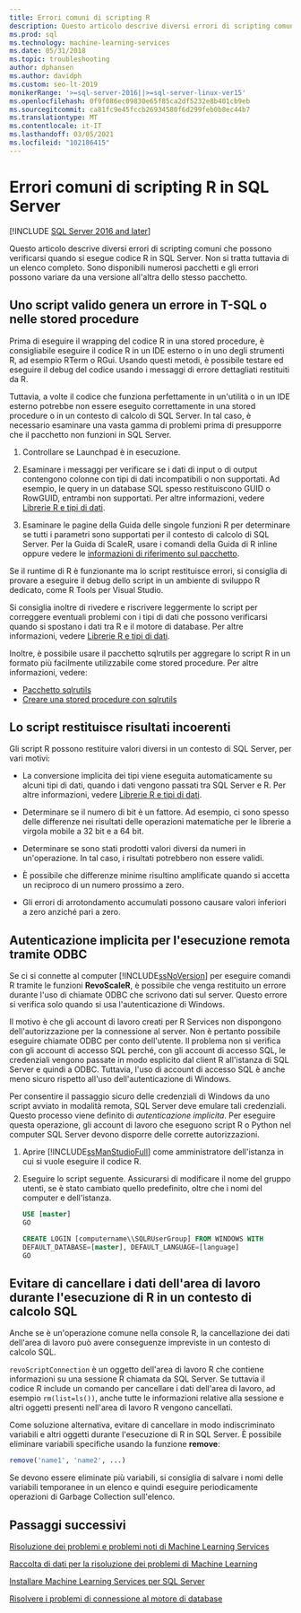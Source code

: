```yaml
---
title: Errori comuni di scripting R
description: Questo articolo descrive diversi errori di scripting comuni che possono verificarsi quando si esegue codice R in SQL Server.
ms.prod: sql
ms.technology: machine-learning-services
ms.date: 05/31/2018
ms.topic: troubleshooting
author: dphansen
ms.author: davidph
ms.custom: seo-lt-2019
monikerRange: '>=sql-server-2016||>=sql-server-linux-ver15'
ms.openlocfilehash: 0f9f086ec09830e65f85ca2df5232e8b401cb9eb
ms.sourcegitcommit: ca81fc9e45fccb26934580f6d299feb0b8ec44b7
ms.translationtype: MT
ms.contentlocale: it-IT
ms.lasthandoff: 03/05/2021
ms.locfileid: "102186415"
---
```

# <a name="common-r-scripting-errors-in-sql-server"></a>Errori comuni di scripting R in SQL Server
[!INCLUDE [SQL Server 2016 and later](../../includes/applies-to-version/sqlserver2016.md)]

Questo articolo descrive diversi errori di scripting comuni che possono verificarsi quando si esegue codice R in SQL Server. Non si tratta tuttavia di un elenco completo. Sono disponibili numerosi pacchetti e gli errori possono variare da una versione all'altra dello stesso pacchetto.

## <a name="valid-script-fails-in-t-sql-or-in-stored-procedures"></a>Uno script valido genera un errore in T-SQL o nelle stored procedure

Prima di eseguire il wrapping del codice R in una stored procedure, è consigliabile eseguire il codice R in un IDE esterno o in uno degli strumenti R, ad esempio RTerm o RGui. Usando questi metodi, è possibile testare ed eseguire il debug del codice usando i messaggi di errore dettagliati restituiti da R.

Tuttavia, a volte il codice che funziona perfettamente in un'utilità o in un IDE esterno potrebbe non essere eseguito correttamente in una stored procedure o in un contesto di calcolo di SQL Server. In tal caso, è necessario esaminare una vasta gamma di problemi prima di presupporre che il pacchetto non funzioni in SQL Server.

1. Controllare se Launchpad è in esecuzione.

2. Esaminare i messaggi per verificare se i dati di input o di output contengono colonne con tipi di dati incompatibili o non supportati. Ad esempio, le query in un database SQL spesso restituiscono GUID o RowGUID, entrambi non supportati. Per altre informazioni, vedere [Librerie R e tipi di dati](../r/r-libraries-and-data-types.md).

3. Esaminare le pagine della Guida delle singole funzioni R per determinare se tutti i parametri sono supportati per il contesto di calcolo di SQL Server. Per la Guida di ScaleR, usare i comandi della Guida di R inline oppure vedere le [informazioni di riferimento sul pacchetto](/r-server/r-reference/revoscaler/revoscaler).

Se il runtime di R è funzionante ma lo script restituisce errori, si consiglia di provare a eseguire il debug dello script in un ambiente di sviluppo R dedicato, come R Tools per Visual Studio.

Si consiglia inoltre di rivedere e riscrivere leggermente lo script per correggere eventuali problemi con i tipi di dati che possono verificarsi quando si spostano i dati tra R e il motore di database. Per altre informazioni, vedere [Librerie R e tipi di dati](../r/r-libraries-and-data-types.md).

Inoltre, è possibile usare il pacchetto sqlrutils per aggregare lo script R in un formato più facilmente utilizzabile come stored procedure. Per altre informazioni, vedere:
* [Pacchetto sqlrutils](../r/ref-r-sqlrutils.md)
* [Creare una stored procedure con sqlrutils](/machine-learning-server/r-reference/sqlrutils/how-to-create-a-stored-procedure-from-r)

## <a name="script-returns-inconsistent-results"></a>Lo script restituisce risultati incoerenti

Gli script R possono restituire valori diversi in un contesto di SQL Server, per vari motivi:

- La conversione implicita dei tipi viene eseguita automaticamente su alcuni tipi di dati, quando i dati vengono passati tra SQL Server e R. Per altre informazioni, vedere [Librerie R e tipi di dati](../r/r-libraries-and-data-types.md).

- Determinare se il numero di bit è un fattore. Ad esempio, ci sono spesso delle differenze nei risultati delle operazioni matematiche per le librerie a virgola mobile a 32 bit e a 64 bit.

- Determinare se sono stati prodotti valori diversi da numeri in un'operazione. In tal caso, i risultati potrebbero non essere validi.

- È possibile che differenze minime risultino amplificate quando si accetta un reciproco di un numero prossimo a zero.

- Gli errori di arrotondamento accumulati possono causare valori inferiori a zero anziché pari a zero.

## <a name="implied-authentication-for-remote-execution-via-odbc"></a>Autenticazione implicita per l'esecuzione remota tramite ODBC

Se ci si connette al computer [!INCLUDE[ssNoVersion](../../includes/ssnoversion-md.md)] per eseguire comandi R tramite le funzioni **RevoScaleR**, è possibile che venga restituito un errore durante l'uso di chiamate ODBC che scrivono dati sul server. Questo errore si verifica solo quando si usa l'autenticazione di Windows.

Il motivo è che gli account di lavoro creati per R Services non dispongono dell'autorizzazione per la connessione al server. Non è pertanto possibile eseguire chiamate ODBC per conto dell'utente. Il problema non si verifica con gli account di accesso SQL perché, con gli account di accesso SQL, le credenziali vengono passate in modo esplicito dal client R all'istanza di SQL Server e quindi a ODBC. Tuttavia, l'uso di account di accesso SQL è anche meno sicuro rispetto all'uso dell'autenticazione di Windows.

Per consentire il passaggio sicuro delle credenziali di Windows da uno script avviato in modalità remota, SQL Server deve emulare tali credenziali. Questo processo viene definito di _autenticazione implicita_. Per eseguire questa operazione, gli account di lavoro che eseguono script R o Python nel computer SQL Server devono disporre delle corrette autorizzazioni.

1. Aprire [!INCLUDE[ssManStudioFull](../../includes/ssmanstudiofull-md.md)] come amministratore dell'istanza in cui si vuole eseguire il codice R.

2. Eseguire lo script seguente. Assicurarsi di modificare il nome del gruppo utenti, se è stato cambiato quello predefinito, oltre che i nomi del computer e dell'istanza.

    ```sql
    USE [master]
    GO
    
    CREATE LOGIN [computername\\SQLRUserGroup] FROM WINDOWS WITH
    DEFAULT_DATABASE=[master], DEFAULT_LANGUAGE=[language]
    GO
    ```

## <a name="avoid-clearing-the-workspace-while-youre-running-r-in-a-sql-compute-context"></a>Evitare di cancellare i dati dell'area di lavoro durante l'esecuzione di R in un contesto di calcolo SQL

Anche se è un'operazione comune nella console R, la cancellazione dei dati dell'area di lavoro può avere conseguenze impreviste in un contesto di calcolo SQL.

`revoScriptConnection` è un oggetto dell'area di lavoro R che contiene informazioni su una sessione R chiamata da SQL Server. Se tuttavia il codice R include un comando per cancellare i dati dell'area di lavoro, ad esempio `rm(list=ls())`, anche tutte le informazioni relative alla sessione e altri oggetti presenti nell'area di lavoro R vengono cancellati.

Come soluzione alternativa, evitare di cancellare in modo indiscriminato variabili e altri oggetti durante l'esecuzione di R in SQL Server. È possibile eliminare variabili specifiche usando la funzione **remove**:

```R
remove('name1', 'name2', ...)
```

Se devono essere eliminate più variabili, si consiglia di salvare i nomi delle variabili temporanee in un elenco e quindi eseguire periodicamente operazioni di Garbage Collection sull'elenco.



## <a name="next-steps"></a>Passaggi successivi

[Risoluzione dei problemi e problemi noti di Machine Learning Services](machine-learning-troubleshooting-overview.md)

[Raccolta di dati per la risoluzione dei problemi di Machine Learning](data-collection-ml-troubleshooting-process.md)

[Installare Machine Learning Services per SQL Server](../install/sql-machine-learning-services-windows-install.md)

[Risolvere i problemi di connessione al motore di database](../../database-engine/configure-windows/troubleshoot-connecting-to-the-sql-server-database-engine.md)